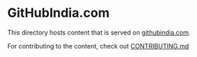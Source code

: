 # GitHubIndia.com 

This directory hosts content that is served on [githubindia.com](https://githubindia.com). 

For contributing to the content, check out [CONTRIBUTING.md](../CONTRIBUTING.md)